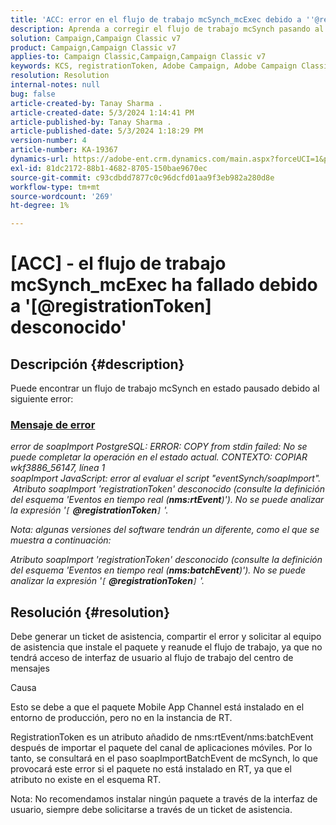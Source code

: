 ```yaml
---
title: 'ACC: error en el flujo de trabajo mcSynch_mcExec debido a ''@registrationToken desconocido'''
description: Aprenda a corregir el flujo de trabajo mcSynch pasando al estado pausado debido a un error en la evaluación del script "eventSynch/soapImport".
solution: Campaign,Campaign Classic v7
product: Campaign,Campaign Classic v7
applies-to: Campaign Classic,Campaign,Campaign Classic v7
keywords: KCS, registrationToken, Adobe Campaign, Adobe Campaign Classic, ACC, mcSynch_mcExec flujo de trabajo falla, solución de problemas
resolution: Resolution
internal-notes: null
bug: false
article-created-by: Tanay Sharma .
article-created-date: 5/3/2024 1:14:41 PM
article-published-by: Tanay Sharma .
article-published-date: 5/3/2024 1:18:29 PM
version-number: 4
article-number: KA-19367
dynamics-url: https://adobe-ent.crm.dynamics.com/main.aspx?forceUCI=1&pagetype=entityrecord&etn=knowledgearticle&id=3ba19b17-4f09-ef11-9f8a-6045bd026dc7
exl-id: 81dc2172-88b1-4682-8705-150bae9670ec
source-git-commit: c93cdbdd7877c0c96dcfd01aa9f3eb982a280d8e
workflow-type: tm+mt
source-wordcount: '269'
ht-degree: 1%

---
```


# [ACC] - el flujo de trabajo mcSynch_mcExec ha fallado debido a &#39;[@registrationToken] desconocido&#39;

## Descripción {#description}


Puede encontrar un flujo de trabajo mcSynch en estado pausado debido al siguiente error:



### <u>Mensaje de error</u>

*error de soapImport PostgreSQL: ERROR: COPY from stdin failed: No se puede completar la operación en el estado actual. CONTEXTO: COPIAR wkf3886_56147, línea 1
<br>soapImport JavaScript: error al evaluar el script &quot;eventSynch/soapImport&quot;.
<br> Atributo soapImport &#39;registrationToken&#39; desconocido (consulte la definición del esquema &#39;Eventos en tiempo real (<b>nms:rtEvent</b>)&#39;). No se puede analizar la expresión &#39;`[` <b>@registrationToken</b>`]` &#39;.*

*Nota: algunas versiones del software tendrán un diferente, como el que se muestra a continuación:*

*Atributo soapImport &#39;registrationToken&#39; desconocido (consulte la definición del esquema &#39;Eventos en tiempo real (<b>nms:batchEvent</b>)&#39;). No se puede analizar la expresión &#39;`[` <b>@registrationToken</b>`]` &#39;.*


## Resolución {#resolution}


Debe generar un ticket de asistencia, compartir el error y solicitar al equipo de asistencia que instale el paquete y reanude el flujo de trabajo, ya que no tendrá acceso de interfaz de usuario al flujo de trabajo del centro de mensajes



Causa

Esto se debe a que el paquete Mobile App Channel está instalado en el entorno de producción, pero no en la instancia de RT.

RegistrationToken es un atributo añadido de nms:rtEvent/nms:batchEvent después de importar el paquete del canal de aplicaciones móviles. Por lo tanto, se consultará en el paso soapImportBatchEvent de mcSynch, lo que provocará este error si el paquete no está instalado en RT, ya que el atributo no existe en el esquema RT.



Nota: No recomendamos instalar ningún paquete a través de la interfaz de usuario, siempre debe solicitarse a través de un ticket de asistencia.
